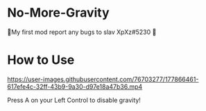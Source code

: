 # No-More-Gravity

📌My first mod report any bugs to slav XpXz#5230 📌

# How to Use
https://user-images.githubusercontent.com/76703277/177866461-617efe4c-32ff-43b9-9a30-d97e18a47b36.mp4

Press A on your Left Control to disable gravity!
